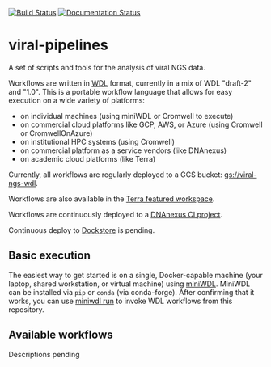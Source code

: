 [![Build Status](https://travis-ci.com/broadinstitute/viral-pipelines.svg?branch=master)](https://travis-ci.com/broadinstitute/viral-pipelines)
[![Documentation Status](https://readthedocs.org/projects/viral-pipelines/badge/?version=latest)](http://viral-pipelines.readthedocs.io/en/latest/?badge=latest)

viral-pipelines
===============

A set of scripts and tools for the analysis of viral NGS data.

Workflows are written in [WDL](https://github.com/openwdl/wdl) format, currently in a mix of WDL "draft-2" and "1.0". This is a portable workflow language that allows for easy execution on a wide variety of platforms:
 - on individual machines (using miniWDL or Cromwell to execute)
 - on commercial cloud platforms like GCP, AWS, or Azure (using Cromwell or CromwellOnAzure)
 - on institutional HPC systems (using Cromwell)
 - on commercial platform as a service vendors (like DNAnexus)
 - on academic cloud platforms (like Terra)

Currently, all workflows are regularly deployed to a GCS bucket: [gs://viral-ngs-wdl](https://console.cloud.google.com/storage/browser/viral-ngs-wdl?forceOnBucketsSortingFiltering=false&organizationId=548622027621&project=gcid-viral-seq). 

Workflows are also available in the [Terra featured workspace](https://app.terra.bio/#workspaces/pathogen-genomic-surveillance/COVID-19).

Workflows are continuously deployed to a [DNAnexus CI project](https://platform.dnanexus.com/projects/F8PQ6380xf5bK0Qk0YPjB17P).

Continuous deploy to [Dockstore](https://dockstore.org/) is pending.

Basic execution
---------------

The easiest way to get started is on a single, Docker-capable machine (your laptop, shared workstation, or virtual machine) using [miniWDL](https://github.com/chanzuckerberg/miniwdl). MiniWDL can be installed via `pip` or `conda` (via conda-forge). After confirming that it works, you can use [miniwdl run](https://github.com/chanzuckerberg/miniwdl#miniwdl-run) to invoke WDL workflows from this repository.


Available workflows
-------------------

Descriptions pending
